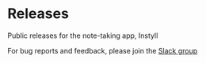 # Releases

Public releases for the note-taking app, Instyll

For bug reports and feedback, please join the [Slack group](https://join.slack.com/t/instylllabs/shared_invite/zt-2i8iqtk4k-HaVthw92fhTdbW4UDHqh4Q)

